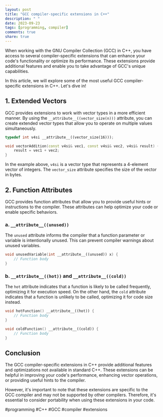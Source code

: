 ```yaml
---
layout: post
title: "GCC compiler-specific extensions in C++"
description: " "
date: 2023-09-23
tags: [programming, compiler]
comments: true
share: true
---
```


When working with the GNU Compiler Collection (GCC) in C++, you have access to several compiler-specific extensions that can enhance your code's functionality or optimize its performance. These extensions provide additional features and enable you to take advantage of GCC's unique capabilities.

In this article, we will explore some of the most useful GCC compiler-specific extensions in C++. Let's dive in!

## 1. Extended Vectors
GCC provides extensions to work with vector types in a more efficient manner. By using the `__attribute__((vector_size(n)))` attribute, you can create extended vector types that allow you to operate on multiple values simultaneously.

```cpp
typedef int v4si __attribute__((vector_size(16)));

void vectorAddition(const v4si& vec1, const v4si& vec2, v4si& result) {
    result = vec1 + vec2;
}
```

In the example above, `v4si` is a vector type that represents a 4-element vector of integers. The `vector_size` attribute specifies the size of the vector in bytes.

## 2. Function Attributes
GCC provides function attributes that allow you to provide useful hints or instructions to the compiler. These attributes can help optimize your code or enable specific behaviors.

### a. `__attribute__((unused))`
The `unused` attribute informs the compiler that a function parameter or variable is intentionally unused. This can prevent compiler warnings about unused variables.

```cpp
void unusedVariable(int __attribute__((unused)) x) {
    // Function body
}
```

### b. `__attribute__((hot))` and `__attribute__((cold))`
The `hot` attribute indicates that a function is likely to be called frequently, optimizing it for execution speed. On the other hand, the `cold` attribute indicates that a function is unlikely to be called, optimizing it for code size instead.

```cpp
void hotFunction() __attribute__((hot)) {
    // Function body
}

void coldFunction() __attribute__((cold)) {
    // Function body
}
```

## Conclusion
The GCC compiler-specific extensions in C++ provide additional features and optimizations not available in standard C++. These extensions can be helpful in improving your code's performance, enhancing vector operations, or providing useful hints to the compiler.

However, it's important to note that these extensions are specific to the GCC compiler and may not be supported by other compilers. Therefore, it's essential to consider portability when using these extensions in your code.

#programming #C++ #GCC #compiler #extensions